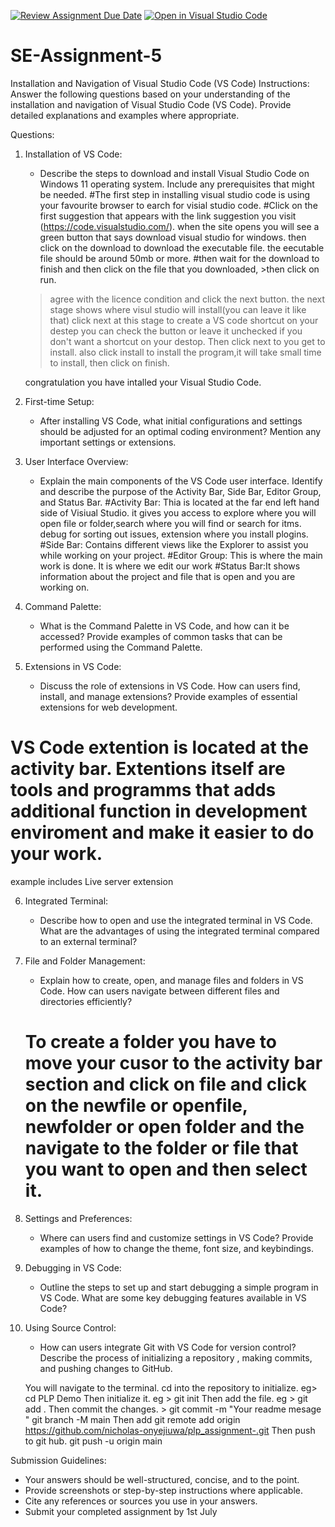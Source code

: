 [![Review Assignment Due Date](https://classroom.github.com/assets/deadline-readme-button-22041afd0340ce965d47ae6ef1cefeee28c7c493a6346c4f15d667ab976d596c.svg)](https://classroom.github.com/a/XoLGRbHq)
[![Open in Visual Studio Code](https://classroom.github.com/assets/open-in-vscode-2e0aaae1b6195c2367325f4f02e2d04e9abb55f0b24a779b69b11b9e10269abc.svg)](https://classroom.github.com/online_ide?assignment_repo_id=15272609&assignment_repo_type=AssignmentRepo)
# SE-Assignment-5
Installation and Navigation of Visual Studio Code (VS Code)
 Instructions:
Answer the following questions based on your understanding of the installation and navigation of Visual Studio Code (VS Code). Provide detailed explanations and examples where appropriate.

 Questions:

1. Installation of VS Code:
   - Describe the steps to download and install Visual Studio Code on Windows 11 operating system. Include any prerequisites that might be needed.
   #The first step in installing visual studio code is using your favourite browser to earch for visial studio code.
   #Click on the first suggestion that appears with the link suggestion you visit (https://code.visualstudio.com/). when the site opens you will see a green button that says download visual studio for windows. then click on the download to download the executable file. the eecutable file should be around 50mb or more.
   #then wait for the download to finish and then click on the file that you downloaded, >then click on run.
   >agree with the licence condition and click the next button.
   >the next stage shows where visul studio will install(you can leave it like that) click next
   >at this stage to create a VS code shortcut on your destep you can check the button or leave it unchecked if you don't want a shortcut on your destop.
   >Then click next to you get to install. also click install to install the program,it will take small time to install, then click on finish.

   congratulation you have intalled your Visual Studio Code.





2. First-time Setup:
   - After installing VS Code, what initial configurations and settings should be adjusted for an optimal coding environment? Mention any important settings or extensions.

3. User Interface Overview:
   - Explain the main components of the VS Code user interface. Identify and describe the purpose of the Activity Bar, Side Bar, Editor Group, and Status Bar.
   #Activity Bar: Thia is located at the far end left hand side of Visiual Studio. it gives you access to explore where you will open file or folder,search where you will find or search for itms. debug for sorting out issues, extension where you install plogins.
   #Side Bar: Contains different views like the Explorer to assist you while working on your project.
   #Editor Group: This is where the main work is done. It is where we edit our work
   #Status Bar:It shows information about the project and file that is open and you are working on.


4. Command Palette:
   - What is the Command Palette in VS Code, and how can it be accessed? Provide examples of common tasks that can be performed using the Command Palette.

5. Extensions in VS Code:
   - Discuss the role of extensions in VS Code. How can users find, install, and manage extensions? Provide examples of essential extensions for web development.
  # VS Code extention is located at the activity bar. Extentions itself are tools and programms that adds additional function in development enviroment and make it easier to do your work.
   example includes Live server extension

6. Integrated Terminal:
   - Describe how to open and use the integrated terminal in VS Code. What are the advantages of using the integrated terminal compared to an external terminal?

7. File and Folder Management:
   - Explain how to create, open, and manage files and folders in VS Code. How can users navigate between different files and directories efficiently?
   # To create a folder you have to move your cusor to the activity bar section and click on  file and click on the newfile or openfile, newfolder or open folder and the navigate to the folder or file that you want to open and then select it.

8. Settings and Preferences:
   - Where can users find and customize settings in VS Code? Provide examples of how to change the theme, font size, and keybindings.

9. Debugging in VS Code:
   - Outline the steps to set up and start debugging a simple program in VS Code. What are some key debugging features available in VS Code?

10. Using Source Control:
    - How can users integrate Git with VS Code for version control?
     Describe the process of initializing a repository , making commits, and pushing changes to GitHub.
     
    You will navigate to the terminal.
    cd into the repository to initialize. eg> cd PLP Demo
    Then initialize it. eg >                  git init
    Then add the file. eg  >                  git add .
    Then commit the changes. >                git commit -m "Your readme mesage "
                                              git branch -M main
   Then add                                   git remote add origin https://github.com/nicholas-onyejiuwa/plp_assignment-.git
   Then push to git hub.                      git push -u origin main
    

 Submission Guidelines:
- Your answers should be well-structured, concise, and to the point.
- Provide screenshots or step-by-step instructions where applicable.
- Cite any references or sources you use in your answers.
- Submit your completed assignment by 1st July 

